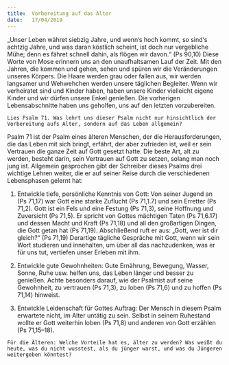 ```yaml
---
title:  Vorbereitung auf das Alter
date:   17/04/2019
---
```


„Unser Leben währet siebzig Jahre, und wenn‘s hoch kommt, so sind‘s achtzig Jahre, und was daran köstlich scheint, ist doch nur vergebliche Mühe; denn es fähret schnell dahin, als flögen wir davon.“ (Ps 90,10) Diese Worte von Mose erinnern uns an den unaufhaltsamen Lauf der Zeit. Mit den Jahren, die kommen und gehen, sehen und spüren wir die Veränderungen unseres Körpers. Die Haare werden grau oder fallen aus, wir werden langsamer und Wehwehchen werden unsere täglichen Begleiter. Wenn wir verheiratet sind und Kinder haben, haben unsere Kinder vielleicht eigene Kinder und wir dürfen unsere Enkel genießen. Die vorherigen Lebensabschnitte haben uns geholfen, uns auf den letzten vorzubereiten.

`Lies Psalm 71. Was lehrt uns dieser Psalm nicht nur hinsichtlich der Vorbereitung aufs Alter, sondern auf das Leben allgemein?`

Psalm 71 ist der Psalm eines älteren Menschen, der die Herausforderungen, die das Leben mit sich bringt, erfährt, der aber zufrieden ist, weil er sein Vertrauen die ganze Zeit auf Gott gesetzt hatte. Die beste Art, alt zu werden, besteht darin, sein Vertrauen auf Gott zu setzen, solang man noch jung ist. Allgemein gesprochen gibt der Schreiber dieses Psalms drei wichtige Lehren weiter, die er auf seiner Reise durch die verschiedenen Lebensphasen gelernt hat:

1. Entwickle tiefe, persönliche Kenntnis von Gott: Von seiner Jugend an (Ps 71,17) war Gott eine starke Zuflucht (Ps 71,1.7) und sein Erretter (Ps 71,2). Gott ist ein Fels und eine Festung (Ps 71,3), seine Hoffnung und Zuversicht (Ps 71,5). Er spricht von Gottes mächtigen Taten (Ps 71,6.17) und dessen Macht und Kraft (Ps 71,18) und all den großartigen Dingen, die Gott getan hat (Ps 71,19). Abschließend ruft er aus: „Gott, wer ist dir gleich?“ (Ps 71,19) Derartige tägliche Gespräche mit Gott, wenn wir sein Wort studieren und innehalten, um über all das nachzudenken, was er für uns tut, vertiefen unser Erleben mit ihm.

2. Entwickle gute Gewohnheiten: Gute Ernährung, Bewegung, Wasser, Sonne, Ruhe usw. helfen uns, das Leben länger und besser zu genießen. Achte besonders darauf, wie der Psalmist auf seine Gewohnheit, zu vertrauen (Ps 71,3), zu loben (Ps 71,6) und zu hoffen (Ps 71,14) hinweist.

3. Entwickle Leidenschaft für Gottes Auftrag: Der Mensch in diesem Psalm erwartete nicht, im Alter untätig zu sein. Selbst in seinem Ruhestand wollte er Gott weiterhin loben (Ps 71,8) und anderen von Gott erzählen (Ps 71,15–18).

`Für die Älteren: Welche Vorteile hat es, älter zu werden? Was weißt du heute, was du nicht wusstest, als du jünger warst, und was du Jüngeren weitergeben könntest?`
